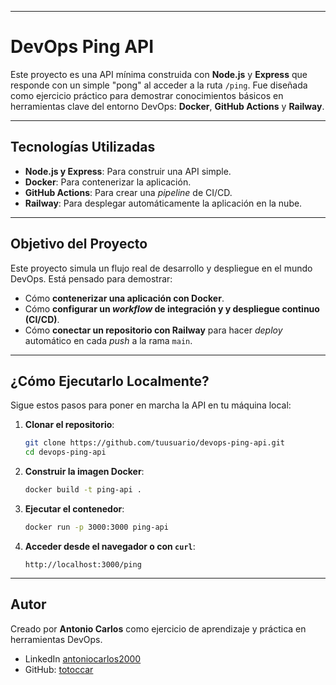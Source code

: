 -----

# DevOps Ping API

Este proyecto es una API mínima construida con **Node.js** y **Express** que responde con un simple "pong" al acceder a la ruta `/ping`. Fue diseñada como ejercicio práctico para demostrar conocimientos básicos en herramientas clave del entorno DevOps: **Docker**, **GitHub Actions** y **Railway**.

-----

## Tecnologías Utilizadas

  * **Node.js y Express**: Para construir una API simple.
  * **Docker**: Para contenerizar la aplicación.
  * **GitHub Actions**: Para crear una *pipeline* de CI/CD.
  * **Railway**: Para desplegar automáticamente la aplicación en la nube.

-----

## Objetivo del Proyecto

Este proyecto simula un flujo real de desarrollo y despliegue en el mundo DevOps. Está pensado para demostrar:

  * Cómo **contenerizar una aplicación con Docker**.
  * Cómo **configurar un *workflow* de integración y y despliegue continuo (CI/CD)**.
  * Cómo **conectar un repositorio con Railway** para hacer *deploy* automático en cada *push* a la rama `main`.

-----

## ¿Cómo Ejecutarlo Localmente?

Sigue estos pasos para poner en marcha la API en tu máquina local:

1.  **Clonar el repositorio**:

    ```bash
    git clone https://github.com/tuusuario/devops-ping-api.git
    cd devops-ping-api
    ```

2.  **Construir la imagen Docker**:

    ```bash
    docker build -t ping-api .
    ```

3.  **Ejecutar el contenedor**:

    ```bash
    docker run -p 3000:3000 ping-api
    ```

4.  **Acceder desde el navegador o con `curl`**:

    ```
    http://localhost:3000/ping
    ```

-----

## Autor

Creado por **Antonio Carlos** como ejercicio de aprendizaje y práctica en herramientas DevOps.

  * LinkedIn [antoniocarlos2000](https://www.linkedin.com/in/antoniocarlos2000/)
  * GitHub: [totoccar](https://github.com/totoccar)
